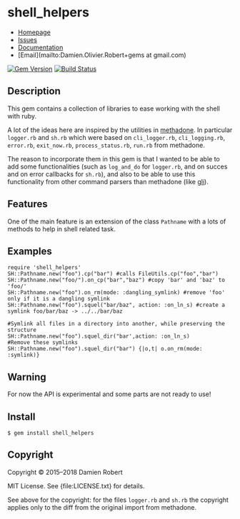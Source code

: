 # shell_helpers

* [Homepage](https://github.com/DamienRobert/shell_helpers#readme)
* [Issues](https://github.com/DamienRobert/shell_helpers/issues)
* [Documentation](http://rubydoc.info/gems/shell_helpers)
* [Email](mailto:Damien.Olivier.Robert+gems at gmail.com)

[![Gem Version](https://img.shields.io/gem/v/shell_helpers.svg)](https://rubygems.org/gems/shell_helpers)
[![Build Status](https://travis-ci.org/DamienRobert/shell_helpers.svg?branch=master)](https://travis-ci.org/DamienRobert/shell_helpers)

## Description

  This gem contains a collection of libraries to ease working with the
  shell with ruby.

  A lot of the ideas here are inspired by the utilities in
  [methadone](https://github.com/davetron5000/methadone). In particular
  `logger.rb` and `sh.rb` which were based on `cli_logger.rb`,
  `cli_logging.rb`, `error.rb`, `exit_now.rb`, `process_status.rb`,
  `run.rb` from methadone.

  The reason to incorporate them in this gem is that I wanted to be able to
  add some functionalities (such as `log_and_do` for `logger.rb`, and on
  succes and on error callbacks for `sh.rb`), and also to be able to use
  this functionality from other command parsers than methadone
  (like [gli](https://github.com/davetron5000/gli)).

## Features

  One of the main feature is an extension of the class `Pathname` with a
  lots of methods to help in shell related task.

## Examples

    require 'shell_helpers'
    SH::Pathname.new("foo").cp("bar") #calls FileUtils.cp("foo","bar")
    SH::Pathname.new("foo/").on_cp("bar","baz") #copy 'bar' and 'baz' to 'foo/'
    SH::Pathname.new("foo").on_rm(mode: :dangling_symlink) #remove 'foo' only if it is a dangling symlink
    SH::Pathname.new("foo").squel("bar/baz", action: :on_ln_s) #create a symlink foo/bar/baz -> ../../bar/baz

    #Symlink all files in a directory into another, while preserving the structure
    SH::Pathname.new("foo").squel_dir("bar',action: :on_ln_s)
    #Remove these symlinks
    SH::Pathname.new("foo").squel_dir("bar") {|o,t| o.on_rm(mode: :symlink)} 

## Warning

  For now the API is experimental and some parts are not ready to use!

## Install

    $ gem install shell_helpers

## Copyright

Copyright © 2015–2018 Damien Robert

MIT License. See {file:LICENSE.txt} for details.

See above for the copyright: for the files `logger.rb` and `sh.rb` the
copyright applies only to the diff from the original import from methadone.
